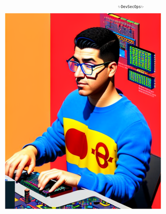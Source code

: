                                                        ✨DevSecOps✨
<img src="https://github.com/diegonz2/diegonz2/blob/main/DaggHacker.png?raw=true" alt="Italian Trulli">
